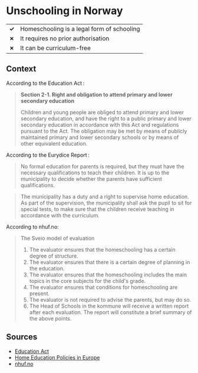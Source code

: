 # Unschooling in Norway
| | |
|-|-|
| __✓__ | Homeschooling is a legal form of schooling |
| __✗__ | It requires no prior authorisation |
| __✗__ | It can be curriculum-free |

## Context

According to the Education Act :

> **Section 2-1. Right and obligation to attend primary and lower secondary education**
> 
> Children and young people are obliged to attend primary and lower secondary education, and have the right to a public primary and lower secondary education in accordance with this Act and regulations pursuant to the Act. The obligation may be met by means of publicly maintained primary and lower secondary schools or by means of other equivalent education.

According to the Eurydice Report :

> No formal education for parents is required, but they must have the necessary qualifications to teach their children. It is up to the municipality to decide whether the parents have sufficient qualifications.

> The municipality has a duty and a right to supervise home education. As part of the supervision, the municipality shall ask the pupil to sit for special tests, to make sure that the children receive teaching in accordance with the curriculum.

According to nhuf.no:
> The Sveio model of evaluation
> 1. The evaluator ensures that the homeschooling has a certain degree of structure.
> 2. The evaluator ensures that there is a certain degree of planning in the education.
> 3. The evaluator ensures that the homeschooling includes the main topics in the core subjects for the child's grade.
> 4. The evaluator ensures that conditions for homeschooling are present.
> 5. The evaluator is not required to advise the parents, but may do so.
> 6. The Head of Schools in the kommune will receive a written report after each evaluation. The report will constitute a brief summary of the above points.

## Sources

* [Education Act](https://www.ilo.org/dyn/natlex/natlex4.detail?p_lang=en&p_isn=68581&p_country=NOR&p_count=1505&p_classification=09&p_classcount=42)
* [Home Education Policies in Europe](https://op.europa.eu/en/publication-detail/-/publication/ea077239-e244-11e8-b690-01aa75ed71a1)
* [nhuf.no](http://www.nhuf.no/information-in-english.html)
